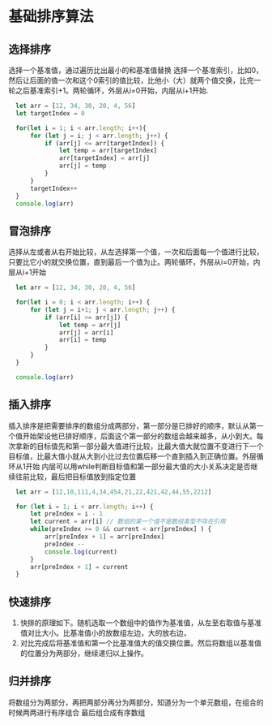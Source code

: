# 基础排序算法

## 选择排序

选择一个基准值，通过遍历比出最小的和基准值替换
选择一个基准索引，比如0，然后让后面的值一次和这个0索引的值比较，比他小（大）就两个值交换，比完一轮之后基准索引+1。两轮循环，外层从i=0开始，内层从i+1开始.


```javascript
  let arr = [12, 34, 30, 20, 4, 56]
  let targetIndex = 0

  for(let i = 1; i < arr.length; i++){
      for (let j = i; j < arr.length; j++) {
          if (arr[j] <= arr[targetIndex]) {
              let temp = arr[targetIndex]
              arr[targetIndex] = arr[j]
              arr[j] = temp
          }
      }
      targetIndex++
  } 
  console.log(arr)
```

## 冒泡排序

选择从左或者从右开始比较，从左选择第一个值，一次和后面每一个值进行比较，只要比它小的就交换位置，直到最后一个值为止。两轮循环，外层从i=0开始，内层从i+1开始

```javascript
  let arr = [12, 34, 30, 20, 4, 56]

  for(let i = 0; i < arr.length; i++) {
      for (let j = i+1; j < arr.length; j++) {
          if (arr[i] >= arr[j]) {
              let temp = arr[j]
              arr[j] = arr[i]
              arr[i] = temp
          }
      }
  }

  console.log(arr)
```

## 插入排序

插入排序是把需要排序的数组分成两部分，第一部分是已排好的顺序，默认从第一个值开始架设他已排好顺序，后面这个第一部分的数组会越来越多，从小到大。每次拿新的目标值先和第一部分最大值进行比较，比最大值大就位置不变进行下一个目标值，比最大值小就从大到小比过去位置后移一个直到插入到正确位置。外层循环从1开始 内层可以用while判断目标值和第一部分最大值的大小关系决定是否继续往前比较，最后把目标值放到指定位置

```javascript
  let arr = [12,10,111,4,34,454,21,22,421,42,44,55,2212]

  for (let i = 1; i < arr.length; i++) {
      let preIndex = i - 1
      let current = arr[i] // 数组的某一个值不是数组类型不存在引用
      while(preIndex >= 0 && current < arr[preIndex] ) {
          arr[preIndex + 1] = arr[preIndex]
          preIndex --
          console.log(current)
      }
      arr[preIndex + 1] = current
  }
```

## 快速排序

1. 快排的原理如下。随机选取一个数组中的值作为基准值，从左至右取值与基准值对比大小。比基准值小的放数组左边，大的放右边，
2. 对比完成后将基准值和第一个比基准值大的值交换位置。然后将数组以基准值的位置分为两部分，继续递归以上操作。

## 归并排序

将数组分为两部分，再把两部分再分为两部分，知道分为一个单元数组，在组合的时候两两进行有序组合 最后组合成有序数组